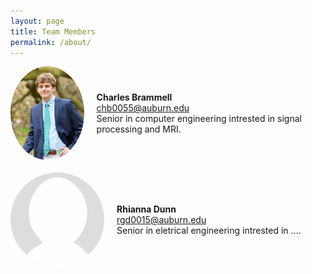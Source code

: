 ```yaml
---
layout: page
title: Team Members
permalink: /about/
---
```


<style>
    .headshot {
        width: 150px;
        height: 150px; /* Set a fixed height */
        object-fit: cover; /* Prevents the image from stretching */
        border-radius: 50%; /* Optional: Makes the images circular */
    }
    .team-member {
        display: flex;
        align-items: center; /* Vertically aligns the text with the image */
        gap: 20px; /* Adds space between the text and image */
        margin-bottom: 20px; /* Adds space between team members */
    }
</style>

<div class="team-container">
  <div class="team-member">
    <img src="/assets/images/charles_headshot.jpeg" alt="Charles Brammell" class="headshot">
    <div>
      <strong>Charles Brammell</strong>
      <br>
      <a href="mailto:chb0055@auburn.edu">chb0055@auburn.edu</a>
      <br>
      Senior in computer engineering intrested in signal processing and MRI.
    </div>
  </div>

  <div class="team-member">
    <img src="/assets/images/placeholder_headshot.png" alt="Rhianna Dunn" class="headshot">
    <div>
      <strong>Rhianna Dunn</strong>
      <br>
      <a href="mailto:rgd0015@auburn.edu">rgd0015@auburn.edu</a>
      <br>
      Senior in eletrical engineering intrested in ....
    </div>
  </div>
</div>